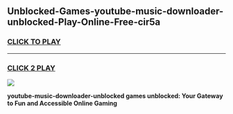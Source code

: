 
## Unblocked-Games-youtube-music-downloader-unblocked-Play-Online-Free-cir5a
<h3>
<a href="https://premium76.site?title=youtube-music-downloader-unblocked&ref=26A">CLICK TO PLAY</a></h3>
<hr>

<h3>
<a href="https://premium76.site?title=youtube-music-downloader-unblocked&ref=26A">CLICK 2 PLAY</a>
  
</h3>

<a href="https://premium76.site?title=youtube-music-downloader-unblocked&ref=26A"><img src="https://clearcache.store/games.png"></a>


**youtube-music-downloader-unblocked games unblocked: Your Gateway to Fun and Accessible Online Gaming**
